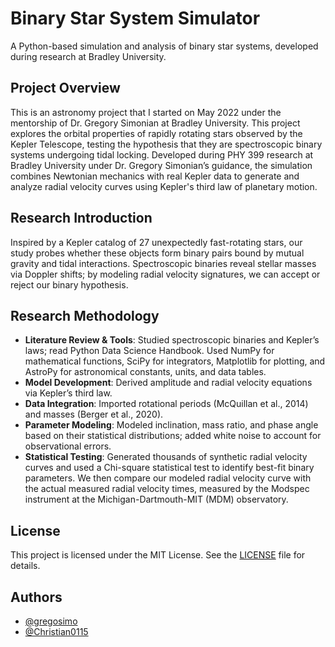 # Binary Star System Simulator

A Python-based simulation and analysis of binary star systems, developed during research at Bradley University.


## Project Overview

This is an astronomy project that I started on May 2022 under the mentorship of Dr. Gregory Simonian at Bradley University. This project explores the orbital properties of rapidly rotating stars observed by the Kepler Telescope, testing the hypothesis that they are spectroscopic binary systems undergoing tidal locking. Developed during PHY 399 research at Bradley University under Dr. Gregory Simonian’s guidance, the simulation combines Newtonian mechanics with real Kepler data to generate and analyze radial velocity curves using Kepler's third law of planetary motion.

## Research Introduction

Inspired by a Kepler catalog of 27 unexpectedly fast-rotating stars, our study probes whether these objects form binary pairs bound by mutual gravity and tidal interactions. Spectroscopic binaries reveal stellar masses via Doppler shifts; by modeling radial velocity signatures, we can accept or reject our binary hypothesis.

## Research Methodology

- **Literature Review & Tools**: Studied spectroscopic binaries and Kepler’s laws; read Python Data Science Handbook. Used NumPy for mathematical functions, SciPy for integrators, Matplotlib for plotting, and AstroPy for astronomical constants, units, and data tables.
- **Model Development**: Derived amplitude and radial velocity equations via Kepler’s third law.
- **Data Integration**: Imported rotational periods (McQuillan et al., 2014) and masses (Berger et al., 2020).
- **Parameter Modeling**: Modeled inclination, mass ratio, and phase angle based on their statistical distributions; added white noise to account for observational errors.
- **Statistical Testing**: Generated thousands of synthetic radial velocity curves and used a Chi-square statistical test to identify best-fit binary parameters. We then compare our modeled radial velocity curve with the actual measured radial velocity times, measured by the Modspec instrument at the Michigan-Dartmouth-MIT (MDM) observatory.



## License

This project is licensed under the MIT License. See the [LICENSE](LICENSE) file for details.

## Authors
- [@gregosimo](https://github.com/gregosimo)
- [@Christian0115](https://github.com/Christian-0115)
